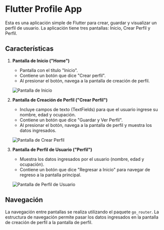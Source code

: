 # Flutter Profile App

Esta es una aplicación simple de Flutter para crear, guardar y visualizar un perfil de usuario. La aplicación tiene tres pantallas: Inicio, Crear Perfil y Perfil.

## Características

1. **Pantalla de Inicio ("Home")**
   - Pantalla con el título "Inicio".
   - Contiene un botón que dice "Crear perfil".
   - Al presionar el botón, navega a la pantalla de creación de perfil.

   ![Pantalla de Inicio](<img width="500" alt="Captura de pantalla 2024-11-03 a las 11 18 34 p m" src="https://github.com/user-attachments/assets/7bb8a068-747d-4311-8ac7-d94b5cb0267a">
)

2. **Pantalla de Creación de Perfil ("Crear Perfil")**
   - Incluye campos de texto (TextFields) para que el usuario ingrese su nombre, edad y ocupación.
   - Contiene un botón que dice "Guardar y Ver Perfil".
   - Al presionar el botón, navega a la pantalla de perfil y muestra los datos ingresados.

   ![Pantalla de Crear Perfil](<img width="494" alt="Captura de pantalla 2024-11-03 a las 11 20 57 p m" src="https://github.com/user-attachments/assets/d7a7a445-d761-403b-b1c9-b4eb52bfae90">
)

3. **Pantalla de Perfil de Usuario ("Perfil")**
   - Muestra los datos ingresados por el usuario (nombre, edad y ocupación).
   - Contiene un botón que dice "Regresar a Inicio" para navegar de regreso a la pantalla principal.

   ![Pantalla de Perfil de Usuario](<img width="497" alt="Captura de pantalla 2024-11-03 a las 11 21 05 p m" src="https://github.com/user-attachments/assets/eaec06a9-b66a-4789-b1c6-09a5fa63ddbf">
)

## Navegación

La navegación entre pantallas se realiza utilizando el paquete `go_router`. La estructura de navegación permite pasar los datos ingresados en la pantalla de creación de perfil a la pantalla de perfil.
